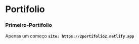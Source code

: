 # Portifolio

### Primeiro-Portifolio
Apenas um começo
**`site: https://2portifolio2.netlify.app`**
